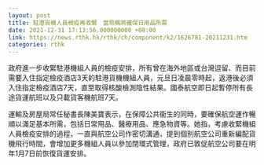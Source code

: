 ```yaml
---
layout: post
title: 駐港貨機人員檢疫再收緊　當局稱將確保日用品所需
date: 2021-12-31 17:13:56.000000000 +08:00
link: https://news.rthk.hk/rthk/ch/component/k2/1626781-20211231.htm
categories: rthk
---
```


政府進一步收緊駐港機組人員的檢疫安排，所有曾在海外地區或台灣逗留、而目前需要入住指定檢疫酒店3天的駐港貨機機組人員，元旦日凌晨零時起，返港後必須入住指定檢疫酒店7天，直至取得核酸檢測陰性結果。國泰航空即日起暫停所有長途貨運航班以及只載貨客機航班7天。

運輸及房屋局常任秘書長陳美寶表示，在保障公共衞生的同時，要確保航空運作暢順以滿足基本所需，包括日常用品、醫療用品、應急物資等。她指，考慮收緊機組人員檢疫安排的過程，一直與航空公司作密切溝通，提到個別航空公司重新編配貨機飛行時間，會增加更多機組人員以參加閉環式管理，政府已敦促航空公司要在明年1月7日前恢復貨運安排。
